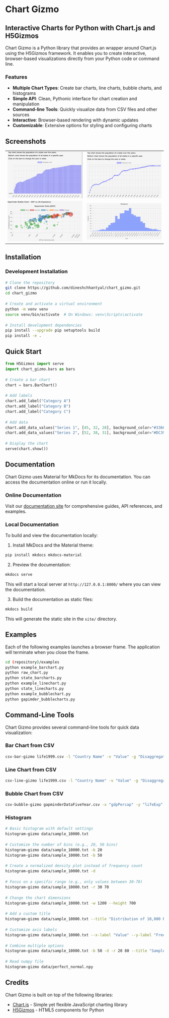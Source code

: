 # Chart Gizmo

## Interactive Charts for Python with Chart.js and H5Gizmos

Chart Gizmo is a Python library that provides an wrapper around Chart.js using the H5Gizmos framework. It enables you to create interactive, browser-based visualizations directly from your Python code or command line.

### Features

- **Multiple Chart Types**: Create bar charts, line charts, bubble charts, and histograms
- **Simple API**: Clean, Pythonic interface for chart creation and manipulation
- **Command-line Tools**: Quickly visualize data from CSV files and other sources
- **Interactive**: Browser-based rendering with dynamic updates
- **Customizable**: Extensive options for styling and configuring charts

## Screenshots

<table>
  <tr>
    <td><img src="/examples/screenshots/barchart.png" alt="Bar Chart Example"></td>
    <td><img src="/examples/screenshots/linechart.png" alt="Line Chart Example"></td>
  </tr>
  <tr>
    <td><img src="/examples/screenshots/bubblechart.png" alt="Bubble Chart Example"></td>
    <td><img src="/examples/screenshots/histogram.png" alt="Histogram Example"></td>
  </tr>
</table>

## Installation

<!-- ### Standard Installation

```bash
pip install chart-gizmo
``` -->

### Development Installation

```bash
# Clone the repository
git clone https://github.com/dineshchhantyal/chart_gizmo.git
cd chart_gizmo

# Create and activate a virtual environment
python -m venv venv
source venv/bin/activate  # On Windows: venv\Scripts\activate

# Install development dependencies
pip install --upgrade pip setuptools build
pip install -e .
```

## Quick Start

```python
from H5Gizmos import serve
import chart_gizmo.bars as bars

# Create a bar chart
chart = bars.BarChart()

# Add labels
chart.add_label("Category A")
chart.add_label("Category B")
chart.add_label("Category C")

# Add data
chart.add_data_values("Series 1", [45, 32, 28], background_color="#3366CC")
chart.add_data_values("Series 2", [52, 38, 31], background_color="#DC3912")

# Display the chart
serve(chart.show())
```

## Documentation

Chart Gizmo uses Material for MkDocs for its documentation. You can access the documentation online or run it locally.

### Online Documentation

Visit our [documentation site](https://dineshchhantyal.github.io/chart_gizmo/) for comprehensive guides, API references, and examples.

### Local Documentation

To build and view the documentation locally:

1. Install MkDocs and the Material theme:

```bash
pip install mkdocs mkdocs-material
```

2. Preview the documentation:

```bash
mkdocs serve
```

This will start a local server at `http://127.0.0.1:8000/` where you can view the documentation.

3. Build the documentation as static files:

```bash
mkdocs build
```

This will generate the static site in the `site/` directory.

## Examples

Each of the following examples launches a browser frame.
The application will terminate when you close the frame.

```bash
cd (repository)/examples
python example_barchart.py
python raw_chart.py
python state_barcharts.py
python example_linechart.py
python state_linecharts.py
python example_bubblechart.py
python gapimder_bubblecharts.py
```

## Command-Line Tools

Chart Gizmo provides several command-line tools for quick data visualization:

### Bar Chart from CSV

```bash
csv-bar-gizmo life1999.csv -l "Country Name" -v "Value" -g "Disaggregation"
```

### Line Chart from CSV

```bash
csv-line-gizmo life1999.csv -l "Country Name" -v "Value" -g "Disaggregation"
```

### Bubble Chart from CSV

```bash
csv-bubble-gizmo gapminderDataFiveYear.csv -x "gdpPercap" -y "lifeExp" -r "pop" -g "continent" --min_radius 3 --max_radius 20
```

### Histogram

```bash
# Basic histogram with default settings
histogram-gizmo data/sample_10000.txt

# Customize the number of bins (e.g., 20, 50 bins)
histogram-gizmo data/sample_10000.txt -b 20
histogram-gizmo data/sample_10000.txt -b 50

# Create a normalized density plot instead of frequency count
histogram-gizmo data/sample_10000.txt -d

# Focus on a specific range (e.g., only values between 30-70)
histogram-gizmo data/sample_10000.txt -r 30 70

# Change the chart dimensions
histogram-gizmo data/sample_10000.txt -w 1200 --height 700

# Add a custom title
histogram-gizmo data/sample_10000.txt --title "Distribution of 10,000 Random Numbers"

# Customize axis labels
histogram-gizmo data/sample_10000.txt --x-label "Value" --y-label "Frequency"

# Combine multiple options
histogram-gizmo data/sample_10000.txt -b 50 -d -r 20 80 --title "Sample Data Distribution" -w 1000 --height 600 --x-label "Sample Values" --y-label "Probability Density"

# Read numpy file
histogram-gizmo data/perfect_normal.npy
```

## Credits

Chart Gizmo is built on top of the following libraries:

- [Chart.js](https://www.chartjs.org/) - Simple yet flexible JavaScript charting library
- [H5Gizmos](https://github.com/AaronWatters/H5Gizmos) - HTML5 components for Python
